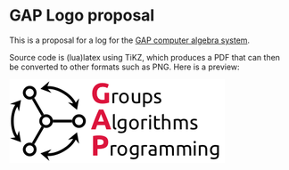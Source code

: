 # GAP Logo proposal

This is a proposal for a log for the [GAP computer algebra system](https://www.gap-system.org).

Source code is (lua)latex using TiKZ, which produces a PDF that can then be converted to other formats
such as PNG. Here is a preview:

![GAP Logo proposal](gaplogo.png)
